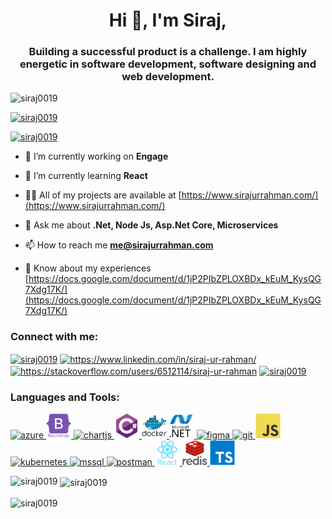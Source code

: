 <h1 align="center">Hi 👋, I'm Siraj,</h1>
<h3 align="center">Building a successful product is a challenge. I am highly energetic in software development, software designing and web development.</h3>

<p align="left"> <img src="https://komarev.com/ghpvc/?username=siraj0019&label=Profile%20views&color=0e75b6&style=flat" alt="siraj0019" /> </p>

<p align="left"> <a href="https://github.com/ryo-ma/github-profile-trophy"><img src="https://github-profile-trophy.vercel.app/?username=siraj0019" alt="siraj0019" /></a> </p>

<p align="left"> <a href="https://twitter.com/siraj0019" target="blank"><img src="https://img.shields.io/twitter/follow/siraj0019?logo=twitter&style=for-the-badge" alt="siraj0019" /></a> </p>

- 🔭 I’m currently working on **Engage**

- 🌱 I’m currently learning **React**

- 👨‍💻 All of my projects are available at [https://www.sirajurrahman.com/](https://www.sirajurrahman.com/)

- 💬 Ask me about **.Net, Node Js, Asp.Net Core, Microservices**

- 📫 How to reach me **me@sirajurrahman.com**

- 📄 Know about my experiences [https://docs.google.com/document/d/1jP2PIbZPLOXBDx_kEuM_KysQG7Xdg17K/](https://docs.google.com/document/d/1jP2PIbZPLOXBDx_kEuM_KysQG7Xdg17K/)

<h3 align="left">Connect with me:</h3>
<p align="left">
<a href="https://twitter.com/siraj0019" target="blank"><img align="center" src="https://raw.githubusercontent.com/rahuldkjain/github-profile-readme-generator/master/src/images/icons/Social/twitter.svg" alt="siraj0019" height="30" width="40" /></a>
<a href="https://linkedin.com/in/https://www.linkedin.com/in/siraj-ur-rahman/" target="blank"><img align="center" src="https://raw.githubusercontent.com/rahuldkjain/github-profile-readme-generator/master/src/images/icons/Social/linked-in-alt.svg" alt="https://www.linkedin.com/in/siraj-ur-rahman/" height="30" width="40" /></a>
<a href="https://stackoverflow.com/users/https://stackoverflow.com/users/6512114/siraj-ur-rahman" target="blank"><img align="center" src="https://raw.githubusercontent.com/rahuldkjain/github-profile-readme-generator/master/src/images/icons/Social/stack-overflow.svg" alt="https://stackoverflow.com/users/6512114/siraj-ur-rahman" height="30" width="40" /></a>
<a href="https://www.hackerrank.com/siraj0019" target="blank"><img align="center" src="https://raw.githubusercontent.com/rahuldkjain/github-profile-readme-generator/master/src/images/icons/Social/hackerrank.svg" alt="siraj0019" height="30" width="40" /></a>
</p>

<h3 align="left">Languages and Tools:</h3>
<p align="left"> <a href="https://azure.microsoft.com/en-in/" target="_blank" rel="noreferrer"> <img src="https://www.vectorlogo.zone/logos/microsoft_azure/microsoft_azure-icon.svg" alt="azure" width="40" height="40"/> </a> <a href="https://getbootstrap.com" target="_blank" rel="noreferrer"> <img src="https://raw.githubusercontent.com/devicons/devicon/master/icons/bootstrap/bootstrap-plain-wordmark.svg" alt="bootstrap" width="40" height="40"/> </a> <a href="https://www.chartjs.org" target="_blank" rel="noreferrer"> <img src="https://www.chartjs.org/media/logo-title.svg" alt="chartjs" width="40" height="40"/> </a> <a href="https://www.w3schools.com/cs/" target="_blank" rel="noreferrer"> <img src="https://raw.githubusercontent.com/devicons/devicon/master/icons/csharp/csharp-original.svg" alt="csharp" width="40" height="40"/> </a> <a href="https://www.docker.com/" target="_blank" rel="noreferrer"> <img src="https://raw.githubusercontent.com/devicons/devicon/master/icons/docker/docker-original-wordmark.svg" alt="docker" width="40" height="40"/> </a> <a href="https://dotnet.microsoft.com/" target="_blank" rel="noreferrer"> <img src="https://raw.githubusercontent.com/devicons/devicon/master/icons/dot-net/dot-net-original-wordmark.svg" alt="dotnet" width="40" height="40"/> </a> <a href="https://www.figma.com/" target="_blank" rel="noreferrer"> <img src="https://www.vectorlogo.zone/logos/figma/figma-icon.svg" alt="figma" width="40" height="40"/> </a> <a href="https://git-scm.com/" target="_blank" rel="noreferrer"> <img src="https://www.vectorlogo.zone/logos/git-scm/git-scm-icon.svg" alt="git" width="40" height="40"/> </a> <a href="https://developer.mozilla.org/en-US/docs/Web/JavaScript" target="_blank" rel="noreferrer"> <img src="https://raw.githubusercontent.com/devicons/devicon/master/icons/javascript/javascript-original.svg" alt="javascript" width="40" height="40"/> </a> <a href="https://kubernetes.io" target="_blank" rel="noreferrer"> <img src="https://www.vectorlogo.zone/logos/kubernetes/kubernetes-icon.svg" alt="kubernetes" width="40" height="40"/> </a> <a href="https://www.microsoft.com/en-us/sql-server" target="_blank" rel="noreferrer"> <img src="https://www.svgrepo.com/show/303229/microsoft-sql-server-logo.svg" alt="mssql" width="40" height="40"/> </a> <a href="https://postman.com" target="_blank" rel="noreferrer"> <img src="https://www.vectorlogo.zone/logos/getpostman/getpostman-icon.svg" alt="postman" width="40" height="40"/> </a> <a href="https://reactjs.org/" target="_blank" rel="noreferrer"> <img src="https://raw.githubusercontent.com/devicons/devicon/master/icons/react/react-original-wordmark.svg" alt="react" width="40" height="40"/> </a> <a href="https://redis.io" target="_blank" rel="noreferrer"> <img src="https://raw.githubusercontent.com/devicons/devicon/master/icons/redis/redis-original-wordmark.svg" alt="redis" width="40" height="40"/> </a> <a href="https://www.typescriptlang.org/" target="_blank" rel="noreferrer"> <img src="https://raw.githubusercontent.com/devicons/devicon/master/icons/typescript/typescript-original.svg" alt="typescript" width="40" height="40"/> </a> </p>

<p><img align="left" src="https://github-readme-stats.vercel.app/api/top-langs?username=siraj0019&show_icons=true&locale=en&layout=compact" alt="siraj0019" /></p>

<p>&nbsp;<img align="center" src="https://github-readme-stats.vercel.app/api?username=siraj0019&show_icons=true&locale=en" alt="siraj0019" /></p>

<p><img align="center" src="https://github-readme-streak-stats.herokuapp.com/?user=siraj0019&" alt="siraj0019" /></p>
